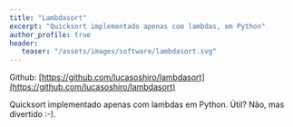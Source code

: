 ```yaml
---
title: "Lambdasort"
excerpt: "Quicksort implementado apenas com lambdas, em Python"
author_profile: true
header:
   teaser: "/assets/images/software/lambdasort.svg"
---
```


Github: [https://github.com/lucasoshiro/lambdasort](https://github.com/lucasoshiro/lambdasort)

Quicksort implementado apenas com lambdas em Python. Útil? Não, mas divertido :-).
